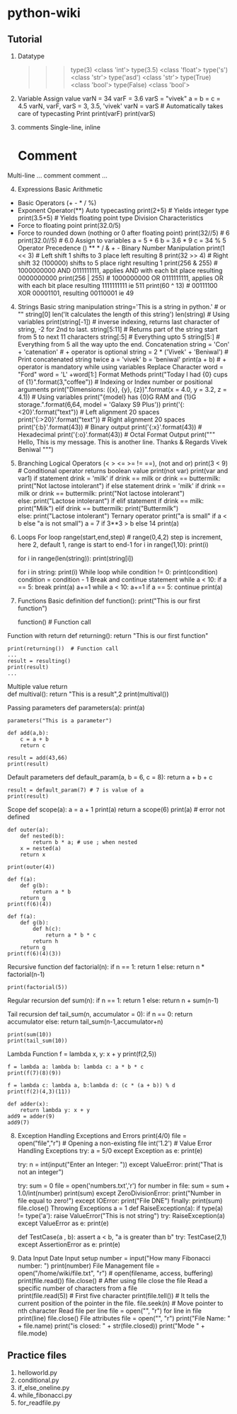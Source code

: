 # python-wiki
## Tutorial
1. Datatype
	>>> type(3)
	<class 'int'>
	>>> type(3.5)
	<class 'float'>
	>>> type('s')
	<class 'str'>
	>>> type('asd')
	<class 'str'>
	>>> type(True)
	<class 'bool'>
	>>> type(False)
	<class 'bool'>

2. Variable
Assign value
	varN = 34
	varF = 3.6
	varS = "vivek"
	a = b = c = 4.5
	varN, varF, varS = 3, 3.5, 'vivek'
	varN = varS # Automatically takes care of typecasting
Print
	print(varF)
	print(varS)
	
3. comments
Single-line, inline 
	# Comment
Multi-line
	... 
	comment
	comment
	...

4. Expressions
Basic Arithmetic
- Basic Operators (+ - * / %)
- Exponent Operator(**)
Auto typecasting
	print(2+5) # Yields integer type 
	print(3.5+5) # Yields floating point type
Division Characteristics
- Force to floating point
	print(32.0/5)
- Force to rounded down (nothing or 0 after floating point)
	print(32//5) # 6
	print(32.0//5) # 6.0
Assign to variables
	a = 5 + 6
	b = 3.6 * 9
	c = 34 % 5
Operator Precedence
	() ** * / & + -
Binary Number Manipulation
	print(1 << 3) # Left shift 1 shifts to 3 place left resulting 8
	print(32 >> 4) # Right shift 32 (100000) shifts to 5 place right resulting 1
	print(256 & 255) # 1000000000 AND 0111111111, applies AND with each bit place resulting 0000000000
	print(256 | 255) # 1000000000 OR 0111111111, applies OR with each bit place resulting 1111111111 ie 511
	print(60 ^ 13) # 00111100 XOR 00001101, resulting 00110001 ie 49

4. Strings
Basic string manipulation
	string='This is a string in python.' # or ""
	string[0]
	len('It calculates the length of this string')
	len(string) # Using variables
	print(string[-1]) # inverse indexing, returns last character of string, -2 for 2nd to last.
	string[5:11] # Returns part of the string start from 5 to next 11 characters
	string[:5] # Everything upto 5
	string[5:] # Everything from 5 all the way upto the end.
Concatenation 
	string = 'Con' + 'catenation' # + operator is optional
	string = 2 * ('Vivek' + 'Beniwal') # Print concatenated string twice
	a = 'vivek'
	b = 'beniwal'
	print(a + b)	# + operator is mandatory while using variables
Replace Character
	word = "Ford" 
	word = 'L' +word[1:]
Format Methods
	print("Today I had {0} cups of {1}".format(3,"coffee")) # Indexing or Index number or positional arguments
	print("Dimensions: ({x}, {y}, {z})".format(x = 4.0, y = 3.2, z = 4.1)) # Using variables
	print("{model} has {0}G RAM and {1}G storage.".format(6,64, model = 'Galaxy S9 Plus'))
	print('{:<20}'.format("text")) # Left alignment 20 spaces
	print('{:>20}'.format("text")) # Right alignment 20 spaces
	print('{:b}'.format(43)) # Binary output
	print('{:x}'.format(43)) # Hexadecimal
	print('{:o}'.format(43)) # Octal
Format Output
	print("""\
				Hello,
						This is my message.
				This is another line.
				Thanks & Regards
				Vivek Beniwal
				""")
5. Branching
Logical Operators (< > <= >= != ==), (not and or)
	print(3 < 9) # Conditional operator returns boolean value
	print(not var)
	print(var and var1)
if statement
	drink = 'milk'
	if drink == milk or drink == buttermilk:
		print("Not lactose intolerant")
if else statement
	drink = 'milk'
	if drink == milk or drink == buttermilk:
		print("Not lactose intolerant")		
	else:
		print("Lactose intolerant")
if elif statement
	if drink == milk:
		print("Milk")
	elif drink == buttermilk:
		print("Buttermilk")		
	else:
		print("Lactose intolerant")
Ternary operator
	print("a is small" if a < b else "a is not small")
	a = 7 if 3**3 > b else 14
	print(a)
6. Loops
For loop
	range(start,end,step) # range(0,4,2) step is increment, here 2, default 1, range is start to end-1
	for i in range(1,10):
		print(i)
		
	for i in range(len(string)):
		print(string[i])
	
	for i in string:
		print(i)
While loop
	while condition != 0:
		print(condition)
		condition = condition - 1
Break and continue statement
	while a < 10:
		if a == 5:
			break
		print(a)
		a+=1
	while a < 10:
		a+=1
		if a == 5:
			continue
		print(a)
		
7. Functions
Basic definition
	def function():
		print("This is our first function")
	
	function()	# Function call

Function with return
	def returning():
		return "This is our first function"
	
	print(returning())	# Function call
	...
	result = resulting()
	print(result)
	...

Multiple value return	
	def multival():
		return "This is a result",2
	print(multival())
	
Passing parameters
	def parameters(a):
		print(a)

	parameters("This is a parameter")
	
	def add(a,b):
		c = a + b
		return c
		
	result = add(43,66)
	print(result)

Default parameters
	def default_param(a, b = 6, c = 8):
		return a + b + c
	
	result = default_param(7) # 7 is value of a
	print(result)
	
Scope
	def scope(a):
		a = a + 1
		print(a)
		return a
	scope(6)
	print(a) # error not defined

	def outer(a):
		def nested(b):
			return b * a; # use ; when nested
		x = nested(a)
		return x
	
	print(outer(4))
	
	def f(a):
		def g(b):
			return a * b
		return g
	print(f(6)(4))
	
	def f(a):
		def g(b):
			def h(c):
				return a * b * c
			return h
		return g
	print(f(6)(4)(3))

Recursive function
	def factorial(n):
		if n == 1:
			return 1
		else:
			return n * factorial(n-1)
	
	print(factorial(5))
	
Regular recursion 
	def sum(n):
			if n == 1:
				return 1
			else:
				return n + sum(n-1)

Tail recursion
	def tail_sum(n, accumulator = 0):
		if n == 0:
			return accumulator
		else:
			return tail_sum(n-1,accumulator+n)
	
	print(sum(10))
	print(tail_sum(10))
Lambda Function
	f = lambda x, y: x + y
	print(f(2,5))
	
	f = lambda a: lambda b: lambda c: a * b * c
	print(f(7)(8)(9))
	
	f = lambda c: lambda a, b:lambda d: (c * (a + b)) % d
	print(f(2)(4,3)(11))
	
	def adder(x):
		return lambda y: x + y
	add9 = adder(9)
	add9(7)
	
8. Exception Handling
Exceptions and Errors
	print(4/0)
	file = open("file","r") # Opening a non-existing file
	int('1.2') # Value Error
Handling Exceptions
	try:
		a = 5/0
	except Exception as e:
		print(e)
		
	try:
		n = int(input("Enter an Integer: "))
	except ValueError:
		print("That is not an integer")
		
	try:
		sum = 0
		file = open('numbers.txt','r')
		for number in file:
			sum = sum + 1.0/int(number)
		print(sum)
	except ZeroDivisionError:
		print("Number in file equal to zero!")
	except IOError:
		print("File DNE")
	finally:
		print(sum)
		file.close()
Throwing Exceptions
	a = 1
	def RaiseException(a):
		if type(a) != type('a'):
			raise ValueError("This is not string")
	try:
		RaiseException(a)
	except ValueError as e:
		print(e)
		
	def TestCase(a , b):
		assert a < b, "a is greater than b"
	try:
		TestCase(2,1)
	except AssertionError as e:
		print(e)
9. Data Input
Date Input setup
	number = input("How many Fibonacci number: ")
	print(number)
File Management
	file = open("/home/wiki/file.txt", "r") # open(filename, access, buffering)
	print(file.read())
	file.close() # After using file close the file
Read a specific number of characters from a file	
	print(file.read(5)) # First five character
	print(file.tell()) # It tells the current position of the pointer in the file.
	file.seek(n) # Move pointer to nth character
Read file per line
	file = open("<path>", "r")
	for line in file
		print(line)
	file.close()
File attributes
	file = open("<path>", "r")
	print("File Name: " + file.name)
	print("is closed: " + str(file.closed))
	print("Mode " + file.mode)
	
## Practice files
1. helloworld.py
2. conditional.py
3. if_else_oneline.py
4. while_fibonacci.py
5. for_readfile.py
